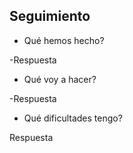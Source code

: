 ## Seguimiento

- Qué hemos hecho?

-Respuesta

- Qué voy a hacer?

-Respuesta

- Qué dificultades tengo?

Respuesta
